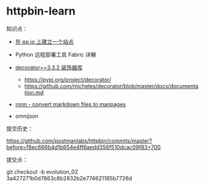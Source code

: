 # httpbin-learn

知识点：

* [在 ep.io 上建立一个站点](https://www.cnblogs.com/goodspeed/archive/2011/11/11/epio.html)

* Python 远程部署工具 Fabric 详解

* [decorator==3.3.2 装饰器库](https://pypi.org/project/decorator/3.3.2/)
	* https://pypi.org/project/decorator/
	* https://github.com/micheles/decorator/blob/master/docs/documentation.md

* [ronn - convert markdown files to manpages](http://rtomayko.github.io/ronn/ronn.1)

* omnijson

提交历史：

https://github.com/postmanlabs/httpbin/commits/master?before=f8ec666b4d1b654e4ff6aedd356f510dcac09f83+700


提交点：

git checkout -b evolution_02 3a427271b0d7863c8b2832b2e774621185b7726d